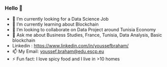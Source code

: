 ### Hello 👋

- 🔭 I’m currently looking for a Data Science Job 
- 🌱 I’m currently learning about Blockchain
- 👯 I’m looking to collaborate on Data Project around Tunisia Economy
- 💬 Ask me about Business Studies, France, Tunisia, Data Analysis, Basic blockchain
- Linkedin : https://www.linkedin.com/in/youssefbraham/
- 📫 My Email: youssef.braham@edu.escp.eu
- ⚡ Fun fact: I love spicy food and I live in >10 homes

